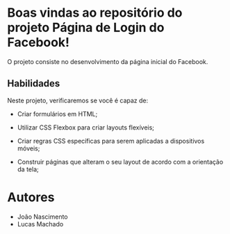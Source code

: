 # Boas vindas ao repositório do projeto Página de Login do Facebook!

O projeto consiste no desenvolvimento da página inicial do Facebook.

## Habilidades

Neste projeto, verificaremos se você é capaz de:

  * Criar formulários em HTML;

  * Utilizar CSS Flexbox para criar layouts flexíveis;

  * Criar regras CSS específicas para serem aplicadas a dispositivos móveis;

  * Construir páginas que alteram o seu layout de acordo com a orientação da tela;

# Autores
 - João Nascimento
 - Lucas Machado